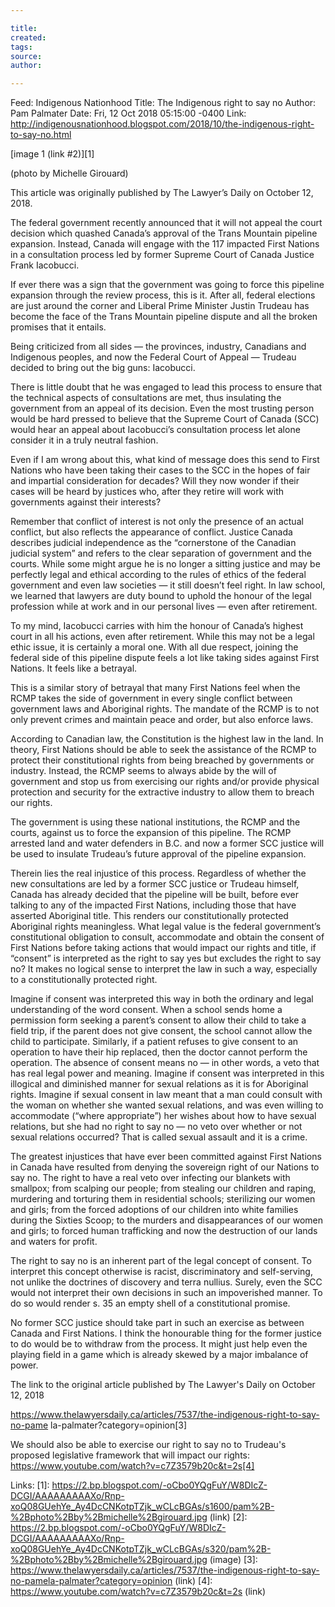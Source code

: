 ```yaml
---

title:
created:
tags:
source:
author:

---
```

Feed: Indigenous Nationhood
Title: The Indigenous right to say no
Author: Pam Palmater
Date: Fri, 12 Oct 2018 05:15:00 -0400
Link: http://indigenousnationhood.blogspot.com/2018/10/the-indigenous-right-to-say-no.html
 
 
[image 1 (link #2)][1]
 
(photo by Michelle Girouard)
 
 
This article was originally published by The Lawyer’s Daily on October 12, 2018.
 
 
The federal government recently announced that it will not appeal the court 
decision which quashed Canada’s approval of the Trans Mountain pipeline 
expansion. Instead, Canada will engage with the 117 impacted First Nations in a 
consultation process led by former Supreme Court of Canada Justice Frank 
Iacobucci.
 
 
If ever there was a sign that the government was going to force this pipeline 
expansion through the review process, this is it. After all, federal elections 
are just around the corner and Liberal Prime Minister Justin Trudeau has become 
the face of the Trans Mountain pipeline dispute and all the broken promises that
it entails.
 
 
Being criticized from all sides — the provinces, industry, Canadians and 
Indigenous peoples, and now the Federal Court of Appeal — Trudeau decided to 
bring out the big guns: Iacobucci.
 
 
There is little doubt that he was engaged to lead this process to ensure that 
the technical aspects of consultations are met, thus insulating the government 
from an appeal of its decision. Even the most trusting person would be hard 
pressed to believe that the Supreme Court of Canada (SCC) would hear an appeal 
about Iacobucci’s consultation process let alone consider it in a truly neutral 
fashion.
 
 
Even if I am wrong about this, what kind of message does this send to First 
Nations who have been taking their cases to the SCC in the hopes of fair and 
impartial consideration for decades? Will they now wonder if their cases will be
heard by justices who, after they retire will work with governments against 
their interests?
 
 
Remember that conflict of interest is not only the presence of an actual 
conflict, but also reflects the appearance of conflict. Justice Canada describes
judicial independence as the “cornerstone of the Canadian judicial system” and 
refers to the clear separation of government and the courts. While some might 
argue he is no longer a sitting justice and may be perfectly legal and ethical 
according to the rules of ethics of the federal government and even law 
societies — it still doesn’t feel right. In law school, we learned that lawyers 
are duty bound to uphold the honour of the legal profession while at work and in
our personal lives — even after retirement.
 
 
To my mind, Iacobucci carries with him the honour of Canada’s highest court in 
all his actions, even after retirement. While this may not be a legal ethic 
issue, it is certainly a moral one. With all due respect, joining the federal 
side of this pipeline dispute feels a lot like taking sides against First 
Nations. It feels like a betrayal.
 
 
This is a similar story of betrayal that many First Nations feel when the RCMP 
takes the side of government in every single conflict between government laws 
and Aboriginal rights. The mandate of the RCMP is to not only prevent crimes and
maintain peace and order, but also enforce laws.
 
 
According to Canadian law, the Constitution is the highest law in the land. In 
theory, First Nations should be able to seek the assistance of the RCMP to 
protect their constitutional rights from being breached by governments or 
industry. Instead, the RCMP seems to always abide by the will of government and 
stop us from exercising our rights and/or provide physical protection and 
security for the extractive industry to allow them to breach our rights.
 
 
The government is using these national institutions, the RCMP and the courts, 
against us to force the expansion of this pipeline. The RCMP arrested land and 
water defenders in B.C. and now a former SCC justice will be used to insulate 
Trudeau’s future approval of the pipeline expansion.
 
 
Therein lies the real injustice of this process. Regardless of whether the new 
consultations are led by a former SCC justice or Trudeau himself, Canada has 
already decided that the pipeline will be built, before ever talking to any of 
the impacted First Nations, including those that have asserted Aboriginal title.
This renders our constitutionally protected Aboriginal rights meaningless. What 
legal value is the federal government’s constitutional obligation to consult, 
accommodate and obtain the consent of First Nations before taking actions that 
would impact our rights and title, if “consent” is interpreted as the right to 
say yes but excludes the right to say no? It makes no logical sense to interpret
the law in such a way, especially to a constitutionally protected right.
 
 
Imagine if consent was interpreted this way in both the ordinary and legal 
understanding of the word consent. When a school sends home a permission form 
seeking a parent’s consent to allow their child to take a field trip, if the 
parent does not give consent, the school cannot allow the child to participate. 
Similarly, if a patient refuses to give consent to an operation to have their 
hip replaced, then the doctor cannot perform the operation. The absence of 
consent means no — in other words, a veto that has real legal power and meaning.
Imagine if consent was interpreted in this illogical and diminished manner for 
sexual relations as it is for Aboriginal rights. Imagine if sexual consent in 
law meant that a man could consult with the woman on whether she wanted sexual 
relations, and was even willing to accommodate (“where appropriate”) her wishes 
about how to have sexual relations, but she had no right to say no — no veto 
over whether or not sexual relations occurred? That is called sexual assault and
it is a crime.
 
 
The greatest injustices that have ever been committed against First Nations in 
Canada have resulted from denying the sovereign right of our Nations to say no. 
The right to have a real veto over infecting our blankets with smallpox; from 
scalping our people; from stealing our children and raping, murdering and 
torturing them in residential schools; sterilizing our women and girls; from the
forced adoptions of our children into white families during the Sixties Scoop; 
to the murders and disappearances of our women and girls; to forced human 
trafficking and now the destruction of our lands and waters for profit.
 
 
The right to say no is an inherent part of the legal concept of consent. To 
interpret this concept otherwise is racist, discriminatory and self-serving, not
unlike the doctrines of discovery and terra nullius. Surely, even the SCC would 
not interpret their own decisions in such an impoverished manner. To do so would
render s. 35 an empty shell of a constitutional promise.
 
 
No former SCC justice should take part in such an exercise as between Canada and
First Nations. I think the honourable thing for the former justice to do would 
be to withdraw from the process. It might just help even the playing field in a 
game which is already skewed by a major imbalance of power.
 
 
The link to the original article published by The Lawyer's Daily on October 12, 
2018
 
https://www.thelawyersdaily.ca/articles/7537/the-indigenous-right-to-say-no-pame
la-palmater?category=opinion[3]
 
 
We should also be able to exercise our right to say no to Trudeau's proposed 
legislative framework that will impact our rights:
https://www.youtube.com/watch?v=c7Z3579b20c&t=2s[4]
 
 
 
 
Links: 
[1]: https://2.bp.blogspot.com/-oCbo0YQgFuY/W8DIcZ-DCGI/AAAAAAAAAXo/Rnp-xoQ08GUehYe_Ay4DcCNKotpTZjk_wCLcBGAs/s1600/pam%2B-%2Bphoto%2Bby%2Bmichelle%2Bgirouard.jpg (link)
[2]: https://2.bp.blogspot.com/-oCbo0YQgFuY/W8DIcZ-DCGI/AAAAAAAAAXo/Rnp-xoQ08GUehYe_Ay4DcCNKotpTZjk_wCLcBGAs/s320/pam%2B-%2Bphoto%2Bby%2Bmichelle%2Bgirouard.jpg (image)
[3]: https://www.thelawyersdaily.ca/articles/7537/the-indigenous-right-to-say-no-pamela-palmater?category=opinion (link)
[4]: https://www.youtube.com/watch?v=c7Z3579b20c&t=2s (link)

